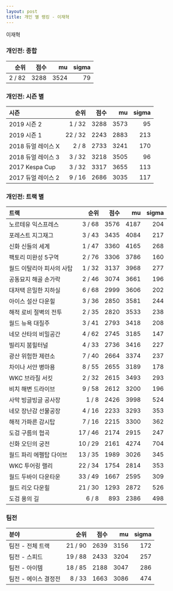 ```yaml
---
layout: post
title: 개인 별 랭킹 - 이재혁
---
```


이재혁

### 개인전: 종합

| 순위 | 점수 | mu | sigma |
|---:|---:|---:|---:|
| 2 / 82 | 3288 | 3524 | 79 |

### 개인전: 시즌 별

| 시즌 | 순위 | 점수 | mu | sigma |
|:---|---:|---:|---:|---:|
| 2019 시즌 2 | 1 / 32 | 3288 | 3573 | 95 |
| 2019 시즌 1 | 22 / 32 | 2243 | 2883 | 213 |
| 2018 듀얼 레이스 X | 2 / 8 | 2733 | 3241 | 170 |
| 2018 듀얼 레이스 3 | 3 / 32 | 3218 | 3505 | 96 |
| 2017 Kespa Cup | 3 / 32 | 3317 | 3655 | 113 |
| 2017 듀얼 레이스 2 | 9 / 16 | 2686 | 3035 | 117 |

### 개인전: 트랙 별

| 트랙 | 순위 | 점수 | mu | sigma |
|:---|---:|---:|---:|---:|
| 노르테유 익스프레스 | 3 / 68 | 3576 | 4187 | 204 |
| 포레스트 지그재그 | 3 / 43 | 3435 | 4084 | 217 |
| 신화 신들의 세계 | 1 / 47 | 3360 | 4165 | 268 |
| 팩토리 미완성 5구역 | 2 / 76 | 3306 | 3786 | 160 |
| 월드 이탈리아 피사의 사탑 | 1 / 32 | 3137 | 3968 | 277 |
| 공동묘지 해골 손가락 | 2 / 46 | 3074 | 3661 | 196 |
| 대저택 은밀한 지하실 | 6 / 68 | 2999 | 3606 | 202 |
| 아이스 설산 다운힐 | 3 / 36 | 2850 | 3581 | 244 |
| 해적 로비 절벽의 전투 | 2 / 35 | 2820 | 3533 | 238 |
| 월드 뉴욕 대질주 | 3 / 41 | 2793 | 3418 | 208 |
| 네모 산타의 비밀공간 | 4 / 62 | 2745 | 3185 | 147 |
| 빌리지 붐힐터널 | 4 / 33 | 2736 | 3416 | 227 |
| 광산 위험한 제련소 | 7 / 40 | 2664 | 3374 | 237 |
| 차이나 서안 병마용 | 8 / 55 | 2655 | 3189 | 178 |
| WKC 브라질 서킷 | 2 / 32 | 2615 | 3493 | 293 |
| 비치 해변 드라이브 | 9 / 58 | 2612 | 3200 | 196 |
| 사막 빙글빙글 공사장 | 1 / 8 | 2426 | 3998 | 524 |
| 네모 장난감 선물공장 | 4 / 16 | 2233 | 3293 | 353 |
| 해적 가파른 감시탑 | 7 / 16 | 2215 | 3300 | 362 |
| 도검 구름의 협곡 | 17 / 46 | 2174 | 2915 | 247 |
| 신화 오딘의 궁전 | 10 / 29 | 2161 | 4274 | 704 |
| 월드 파리 에펠탑 다이브 | 13 / 35 | 1989 | 3026 | 345 |
| WKC 투어링 랠리 | 22 / 34 | 1754 | 2814 | 353 |
| 월드 두바이 다운타운 | 33 / 49 | 1667 | 2595 | 309 |
| 월드 리오 다운힐 | 21 / 30 | 1293 | 2872 | 526 |
| 도검 용의 길 | 6 / 8 | 893 | 2386 | 498 |

### 팀전

| 분야 | 순위 | 점수 | mu | sigma |
|:---|---:|---:|---:|---:|
| 팀전 - 전체 트랙 | 21 / 90 | 2639 | 3156 | 172 |
| 팀전 - 스피드 | 19 / 88 | 2433 | 3204 | 257 |
| 팀전 - 아이템 | 18 / 85 | 2188 | 3047 | 286 |
| 팀전 - 에이스 결정전 | 8 / 33 | 1663 | 3086 | 474 |
